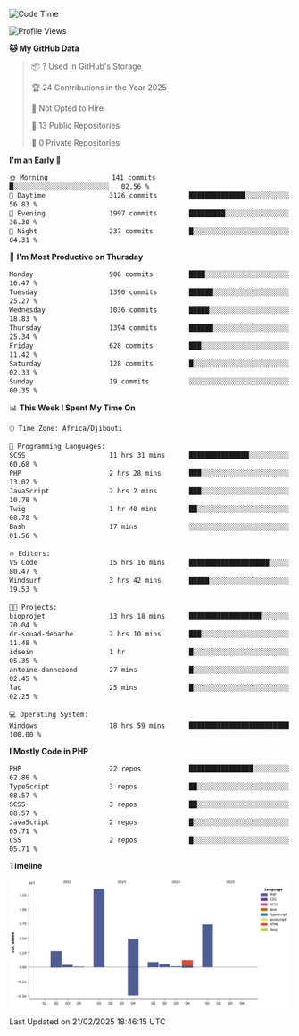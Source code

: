 <!--START_SECTION:waka-->
![Code Time](http://img.shields.io/badge/Code%20Time-2%2C243%20hrs%2028%20mins-blue)

![Profile Views](http://img.shields.io/badge/Profile%20Views-0-blue)

**🐱 My GitHub Data** 

> 📦 ? Used in GitHub's Storage 
 > 
> 🏆 24 Contributions in the Year 2025
 > 
> 🚫 Not Opted to Hire
 > 
> 📜 13 Public Repositories 
 > 
> 🔑 0 Private Repositories 
 > 
**I'm an Early 🐤** 

```text
🌞 Morning                141 commits         █░░░░░░░░░░░░░░░░░░░░░░░░   02.56 % 
🌆 Daytime                3126 commits        ██████████████░░░░░░░░░░░   56.83 % 
🌃 Evening                1997 commits        █████████░░░░░░░░░░░░░░░░   36.30 % 
🌙 Night                  237 commits         █░░░░░░░░░░░░░░░░░░░░░░░░   04.31 % 
```
📅 **I'm Most Productive on Thursday** 

```text
Monday                   906 commits         ████░░░░░░░░░░░░░░░░░░░░░   16.47 % 
Tuesday                  1390 commits        ██████░░░░░░░░░░░░░░░░░░░   25.27 % 
Wednesday                1036 commits        █████░░░░░░░░░░░░░░░░░░░░   18.83 % 
Thursday                 1394 commits        ██████░░░░░░░░░░░░░░░░░░░   25.34 % 
Friday                   628 commits         ███░░░░░░░░░░░░░░░░░░░░░░   11.42 % 
Saturday                 128 commits         █░░░░░░░░░░░░░░░░░░░░░░░░   02.33 % 
Sunday                   19 commits          ░░░░░░░░░░░░░░░░░░░░░░░░░   00.35 % 
```


📊 **This Week I Spent My Time On** 

```text
🕑︎ Time Zone: Africa/Djibouti

💬 Programming Languages: 
SCSS                     11 hrs 31 mins      ███████████████░░░░░░░░░░   60.68 % 
PHP                      2 hrs 28 mins       ███░░░░░░░░░░░░░░░░░░░░░░   13.02 % 
JavaScript               2 hrs 2 mins        ███░░░░░░░░░░░░░░░░░░░░░░   10.78 % 
Twig                     1 hr 40 mins        ██░░░░░░░░░░░░░░░░░░░░░░░   08.78 % 
Bash                     17 mins             ░░░░░░░░░░░░░░░░░░░░░░░░░   01.56 % 

🔥 Editors: 
VS Code                  15 hrs 16 mins      ████████████████████░░░░░   80.47 % 
Windsurf                 3 hrs 42 mins       █████░░░░░░░░░░░░░░░░░░░░   19.53 % 

🐱‍💻 Projects: 
bioprojet                13 hrs 18 mins      ██████████████████░░░░░░░   70.04 % 
dr-souad-debache         2 hrs 10 mins       ███░░░░░░░░░░░░░░░░░░░░░░   11.48 % 
idsein                   1 hr                █░░░░░░░░░░░░░░░░░░░░░░░░   05.35 % 
antoine-dannepond        27 mins             █░░░░░░░░░░░░░░░░░░░░░░░░   02.45 % 
lac                      25 mins             █░░░░░░░░░░░░░░░░░░░░░░░░   02.25 % 

💻 Operating System: 
Windows                  18 hrs 59 mins      █████████████████████████   100.00 % 
```

**I Mostly Code in PHP** 

```text
PHP                      22 repos            ████████████████░░░░░░░░░   62.86 % 
TypeScript               3 repos             ██░░░░░░░░░░░░░░░░░░░░░░░   08.57 % 
SCSS                     3 repos             ██░░░░░░░░░░░░░░░░░░░░░░░   08.57 % 
JavaScript               2 repos             █░░░░░░░░░░░░░░░░░░░░░░░░   05.71 % 
CSS                      2 repos             █░░░░░░░░░░░░░░░░░░░░░░░░   05.71 % 
```



**Timeline**

![Lines of Code chart](https://raw.githubusercontent.com/tahar-elgunaoui/tahar-elgunaoui/main/assets/bar_graph.png)


 Last Updated on 21/02/2025 18:46:15 UTC
<!--END_SECTION:waka-->
